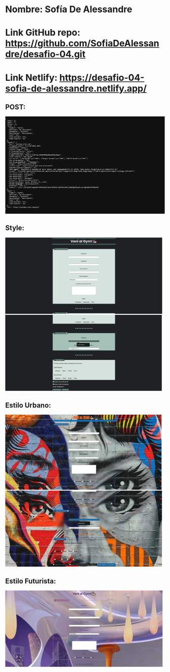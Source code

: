 # Nombre: Sofía De Alessandre
# Link GitHub repo: https://github.com/SofiaDeAlessandre/desafio-04.git
# Link Netlify: https://desafio-04-sofia-de-alessandre.netlify.app/

## POST:
![](/public/images/img-method-post.webp)

## Style:

![](/public/images/img-styles-readme.webp)
![](/public/images/img-styles-2-readme.webp)

## Estilo Urbano:
![](/public/images/img-urbano-readme.webp)
![](/public/images/img-urbano-2-readme.webp)

## Estilo Futurista:
![](/public/images/img-futurista-readme.webp)
